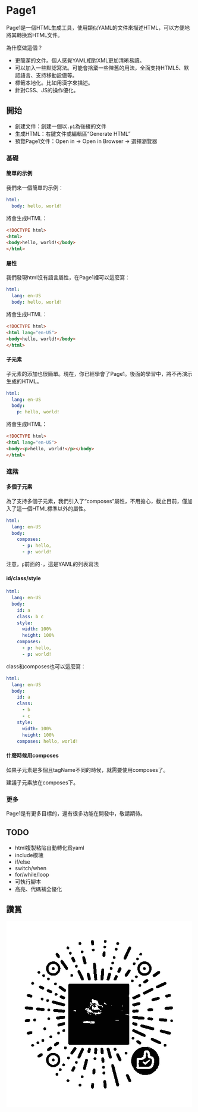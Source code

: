 # Page1

Page1是一個HTML生成工具，使用類似YAML的文件來描述HTML，可以方便地將其轉换爲HTML文件。

為什麼做這個？

* 更簡潔的文件。個人感覺YAML相對XML更加清晰易讀。
* 可以加入一些默認寫法。可能會捨棄一些陳舊的用法，全面支持HTML5、默認語言、支持移動設備等。
* 標籤本地化。比如用漢字來描述。
* 針對CSS、JS的操作優化。

## 開始

* 創建文件：創建一個以`.p1`為後綴的文件
* 生成HTML：右鍵文件或編輯區“Generate HTML”
* 預覽Page1文件：Open in -> Open in Browser -> 選擇瀏覽器

### 基礎

#### 簡單的示例

我們來一個簡單的示例：

```yaml
html:
  body: hello, world!
```

將會生成HTML：

```html
<!DOCTYPE html>
<html>
<body>hello, world!</body>
</html>
```

#### 屬性

我們發現html沒有語言屬性，在Page1裡可以這麼寫：

```yaml
html:
  lang: en-US
  body: hello, world!
```

將會生成HTML：

```html
<!DOCTYPE html>
<html lang="en-US">
<body>hello, world!</body>
</html>
```

#### 子元素

子元素的添加也很簡單。現在，你已經學會了Page1。後面的學習中，將不再演示生成的HTML。

```yaml
html:
  lang: en-US
  body:
    p: hello, world!
```

將會生成HTML：

```html
<!DOCTYPE html>
<html lang="en-US">
<body><p>hello, world!</p></body>
</html>
```

### 進階

#### 多個子元素

為了支持多個子元素，我們引入了“composes”屬性，不用擔心，截止目前，僅加入了這一個HTML標準以外的屬性。

```yaml
html:
  lang: en-US
  body:
    composes:
      - p: hello,
      - p: world!
```

注意，`p`前面的`-`，這是YAML的列表寫法

#### id/class/style

```yaml
html:
  lang: en-US
  body:
    id: a
    class: b c
    style:
      width: 100%
      height: 100%
    composes:
      - p: hello,
      - p: world!
```

class和composes也可以這麼寫：

```yaml
html:
  lang: en-US
  body:
    id: a
    class:
      - b
      - c
    style:
      width: 100%
      height: 100%
    composes: hello, world!
```

#### 什麼時候用composes

如果子元素是多個且tagName不同的時候，就需要使用composes了。

建議子元素放在composes下。

### 更多

Page1是有更多目標的，還有很多功能在開發中，敬請期待。

## TODO

* html複製粘貼自動轉化爲yaml
* include模塊
* if/else
* switch/when
* for/while/loop
* 可執行腳本
* 高亮、代碼補全優化

## 讚賞

![image](./screenshots/appreciate.png)
